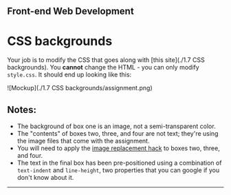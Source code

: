 ## Front-end Web Development

# CSS backgrounds

Your job is to modify the CSS that goes along with [this site](./1.7 CSS backgrounds). You **cannot** change the HTML - you can only modify `style.css`. It should end up looking like this:

![Mockup](./1.7 CSS backgrounds/assignment.png)

## Notes:

*   The background of box one is an image, not a semi-transparent color.
*   The "contents" of boxes two, three, and four are not text; they're using the image files that come with the assignment.
*   You will need to apply the [image replacement hack](http://www.zeldman.com/2012/03/01/replacing-the-9999px-hack-new-image-replacement/) to boxes two, three, and four.
*   The text in the final box has been pre-positioned using a combination of `text-indent` and `line-height`, two properties that you can google if you don't know about it.

* * *
